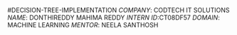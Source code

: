 #DECISION-TREE-IMPLEMENTATION
*COMPANY*: CODTECH IT SOLUTIONS
*NAME*: DONTHIREDDY MAHIMA REDDY
*INTERN ID*:CT08DF57
*DOMAIN*: MACHINE LEARNING
*MENTOR*: NEELA SANTHOSH
